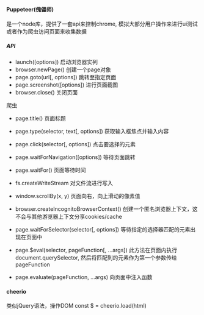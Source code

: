 #### Puppeteer(傀儡师)
是一个node库，提供了一套api来控制chrome,
模拟大部分用户操作来进行ui测试或者作为爬虫访问页面来收集数据

##### API
- launch([options]) 启动浏览器实列
- browser.newPage() 创建一个page对象
- page.goto(url[, options]) 跳转至指定页面
- page.screenshot([options]) 进行页面截图
- browser.close() 关闭页面

爬虫
- page.title() 页面标题
- page.type(selector, text[, options]) 获取输入框焦点并输入内容
- page.click(selector[, options]) 点击要选择的元素
- page.waitForNavigation([options]) 等待页面跳转
- page.waitFor() 页面等待时间
- fs.createWriteStream 对文件流进行写入
- window.scrollBy(x, y) 页面向右，向上滑动的像素值

- browser.createIncognitoBrowserContext() 创建一个匿名浏览器上下文，这不会与其他游览器上下文分享cookies/cache
- page.waitForSelector(selector[, options]) 等待指定的选择器匹配的元素出现在页面中
- page.$eval(selector, pageFunction[, ...args]) 此方法在页面内执行document.querySelector, 然后将匹配到的元素作为第一个参数传给pageFunction

- page.evaluate(pageFunction, ...args) 向页面中注入函数

#### cheerio
类似jQuery语法，操作DOM
const $ = cheerio.load(html)

